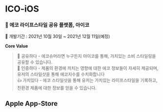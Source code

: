 # ICO-iOS
### 🌿 에코 라이프스타일 공유 플랫폼, 아이코

🔎 개발기간 : 2021년 10월 30일 ~ 2021년 12월 11일(예정)

**Core Value**

> 🙌 공유하다 - 에코슈머라면 누구든지 아이코를 통해, 가치있는 소비 스타일링을 공유할 수 있습니다. <br>
>🌿 인증하다 - 제품의 환경에 끼치는 영향에 대한 에코 정보들이 자세히 제공되며, 유저의 스타일샷을 통해 에코지수를 수치화합니다<br>
>👍 가치있다 - 에코 스타일샷을 통해 유저는 가치있는 라이프스타일을 기록하고, 친환경 제품에 대한 정보를 얻을 수 있습니다.<br>



## Apple App-Store
